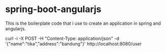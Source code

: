 # spring-boot-angularjs

This is the boilerplate code that i use to create an application in spring and angularjs.


curl -i -X POST -H "Content-Type: application/json" -d '{"name":"tika","address":"bandung"}' http://localhost:8080/user
